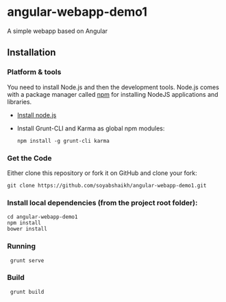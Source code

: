 # angular-webapp-demo1
A simple webapp based on Angular


## Installation

### Platform & tools

You need to install Node.js and then the development tools. Node.js comes with a package manager called [npm](http://npmjs.org) for installing NodeJS applications and libraries.
* [Install node.js](http://nodejs.org/download/)
* Install Grunt-CLI and Karma as global npm modules:

    ```
    npm install -g grunt-cli karma
    ```

### Get the Code

Either clone this repository or fork it on GitHub and clone your fork:

  
    git clone https://github.com/soyabshaikh/angular-webapp-demo1.git
  


### Install local dependencies (from the project root folder):

    cd angular-webapp-demo1
    npm install
    bower install
    

### Running

     grunt serve
    

### Build

     grunt build
    
